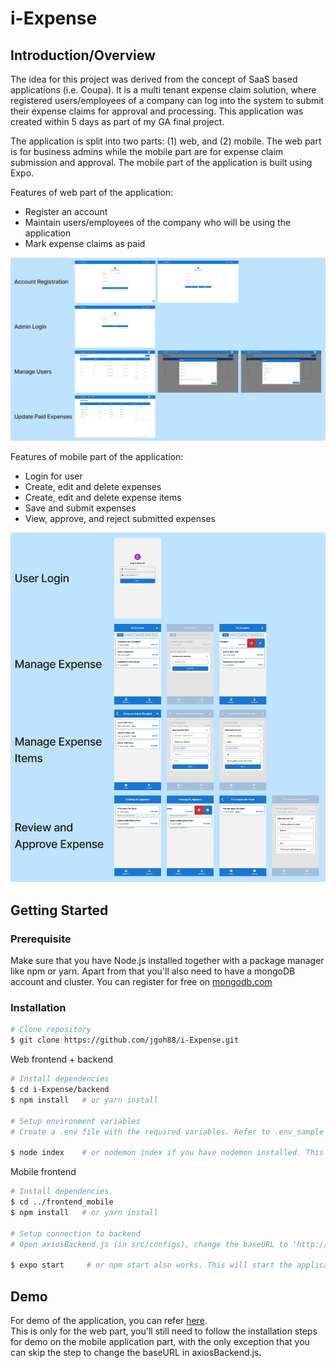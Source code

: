 # i-Expense
## Introduction/Overview
The idea for this project was derived from the concept of SaaS based applications (i.e. Coupa). It is a multi tenant expense claim solution, where registered users/employees of a company can log into the system to submit their expense claims for approval and processing. This application was created within 5 days as part of my GA final project.

The application is split into two parts: (1) web, and (2) mobile. The web part is for business admins while the mobile part are for expense claim submission and approval. The mobile part of the application is built using Expo.

Features of web part of the application:
* Register an account
* Maintain users/employees of the company who will be using the application
* Mark expense claims as paid

![alt text](./assets/screenshots/i-Expense_web.png "i-Expense web feature screenshots")

Features of mobile part of the application:
* Login for user
* Create, edit and delete expenses
* Create, edit and delete expense items
* Save and submit expenses
* View, approve, and reject submitted expenses

![alt text](./assets/screenshots/i-Expense_mobile.png "i-Expense mobile feature screenshots")

## Getting Started
### Prerequisite
Make sure that you have Node.js installed together with a package manager like npm or yarn.
Apart from that you'll also need to have a mongoDB account and cluster. You can register for free on [mongodb.com](https://www.mongodb.com/)

### Installation
```bash
# Clone repository
$ git clone https://github.com/jgoh88/i-Expense.git
```
Web frontend + backend
```bash
# Install dependencies
$ cd i-Expense/backend
$ npm install   # or yarn install

# Setup environment variables
# Create a .env file with the required variables. Refer to .env_sample in backend folder

$ node index    # or nodemon index if you have nodemon installed. This will start the application
```
Mobile frontend
```bash
# Install dependencies
$ cd ../frontend_mobile
$ npm install   # or yarn install

# Setup connection to backend
# Open axiosBackend.js (in src/configs), change the baseURL to 'http://localhost:< YOUR PORT >/api'

$ expo start     # or npm start also works. This will start the application
```

## Demo
For demo of the application, you can refer [here](https://i-expense.onrender.com).  
This is only for the web part, you'll still need to follow the installation steps for demo on the mobile application part, with the only exception that you can skip the step to change the baseURL in axiosBackend.js.

